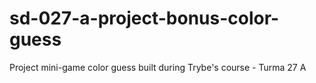 # sd-027-a-project-bonus-color-guess

Project mini-game color guess built during Trybe's course - Turma 27 A


